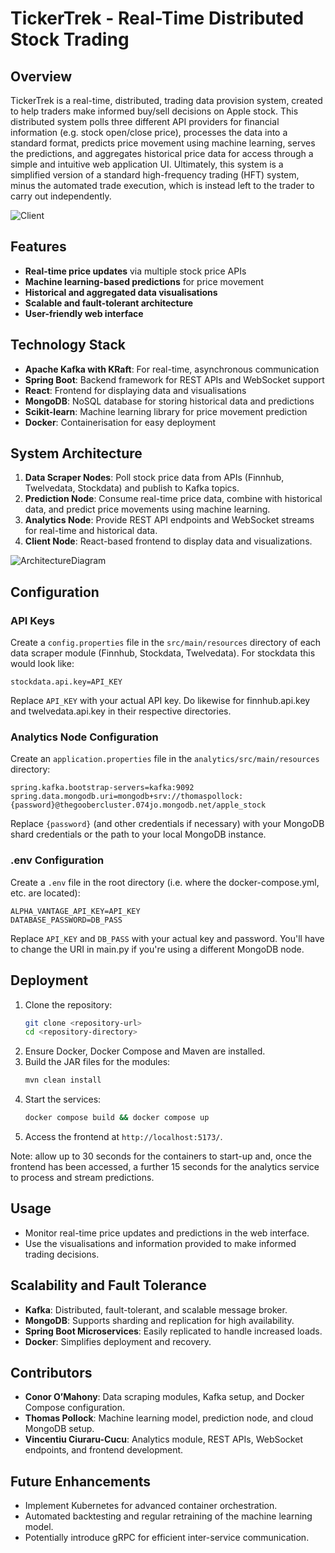 # TickerTrek - Real-Time Distributed Stock Trading

## Overview
TickerTrek is a real-time, distributed, trading data provision system, created to help traders make informed buy/sell decisions on Apple stock. This distributed system polls three different API providers for financial information (e.g. stock open/close price), processes the data into a standard format, predicts price movement using machine learning, serves the predictions, and aggregates historical price data for access through a simple and intuitive web application UI. Ultimately, this system is a simplified version of a standard high-frequency trading (HFT) system, minus the automated trade execution, which is instead left to the trader to carry out independently.

![Client](https://github.com/user-attachments/assets/b55e8433-fdfa-47d0-8145-3c0834ffb32e)

## Features
- **Real-time price updates** via multiple stock price APIs
- **Machine learning-based predictions** for price movement
- **Historical and aggregated data visualisations**
- **Scalable and fault-tolerant architecture**
- **User-friendly web interface**

## Technology Stack
- **Apache Kafka with KRaft**: For real-time, asynchronous communication
- **Spring Boot**: Backend framework for REST APIs and WebSocket support
- **React**: Frontend for displaying data and visualisations
- **MongoDB**: NoSQL database for storing historical data and predictions
- **Scikit-learn**: Machine learning library for price movement prediction
- **Docker**: Containerisation for easy deployment

## System Architecture
1. **Data Scraper Nodes**: Poll stock price data from APIs (Finnhub, Twelvedata, Stockdata) and publish to Kafka topics.
2. **Prediction Node**: Consume real-time price data, combine with historical data, and predict price movements using machine learning.
3. **Analytics Node**: Provide REST API endpoints and WebSocket streams for real-time and historical data.
4. **Client Node**: React-based frontend to display data and visualizations.

![ArchitectureDiagram](https://github.com/user-attachments/assets/f303c534-b40e-429c-b5bc-622cb8d3bc58)

## Configuration
### API Keys
Create a `config.properties` file in the `src/main/resources` directory of each data scraper module (Finnhub, Stockdata, Twelvedata). For stockdata this would look like:
```
stockdata.api.key=API_KEY
```
Replace `API_KEY` with your actual API key. Do likewise for finnhub.api.key and twelvedata.api.key in their respective directories.

### Analytics Node Configuration
Create an `application.properties` file in the `analytics/src/main/resources` directory:
```
spring.kafka.bootstrap-servers=kafka:9092
spring.data.mongodb.uri=mongodb+srv://thomaspollock:{password}@thegoobercluster.074jo.mongodb.net/apple_stock
```
Replace `{password}` (and other credentials if necessary) with your MongoDB shard credentials or the path to your local MongoDB instance.

### .env Configuration
Create a `.env` file in the root directory (i.e. where the docker-compose.yml, etc. are located):
```
ALPHA_VANTAGE_API_KEY=API_KEY
DATABASE_PASSWORD=DB_PASS
```
Replace `API_KEY` and `DB_PASS` with your actual key and password. You'll have to change the URI in main.py if you're using a different MongoDB node.

## Deployment
1. Clone the repository:
   ```bash
   git clone <repository-url>
   cd <repository-directory>
   ```
2. Ensure Docker, Docker Compose and Maven are installed.
3. Build the JAR files for the modules:
    ```bash
   mvn clean install
    ```
3. Start the services:
   ```bash
   docker compose build && docker compose up
   ```
4. Access the frontend at `http://localhost:5173/`.

Note: allow up to 30 seconds for the containers to start-up and, once the frontend has been accessed, a further 15 seconds for the analytics service to process and stream predictions.

## Usage
- Monitor real-time price updates and predictions in the web interface.
- Use the visualisations and information provided to make informed trading decisions.

## Scalability and Fault Tolerance
- **Kafka**: Distributed, fault-tolerant, and scalable message broker.
- **MongoDB**: Supports sharding and replication for high availability.
- **Spring Boot Microservices**: Easily replicated to handle increased loads.
- **Docker**: Simplifies deployment and recovery.

## Contributors
- **Conor O’Mahony**: Data scraping modules, Kafka setup, and Docker Compose configuration.
- **Thomas Pollock**: Machine learning model, prediction node, and cloud MongoDB setup.
- **Vincentiu Ciuraru-Cucu**: Analytics module, REST APIs, WebSocket endpoints, and frontend development.

## Future Enhancements
- Implement Kubernetes for advanced container orchestration.
- Automated backtesting and regular retraining of the machine learning model.
- Potentially introduce gRPC for efficient inter-service communication.

